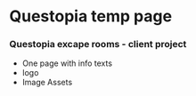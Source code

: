 # Questopia temp page
### Questopia excape rooms - client project 

  -  One page with info texts
  -  logo
  -  Image Assets